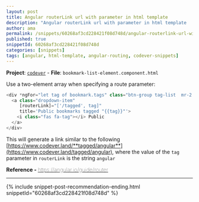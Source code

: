 ```yaml
---
layout: post
title: Angular routerLink url with parameter in html template
description: "Angular routerLink url with parameter in html template   code snippet"
author: ama
permalink: /snippets/60268af3cd228421f08d748d/angular-routerlink-url-with-parameter-in-html-template
published: true
snippetId: 60268af3cd228421f08d748d
categories: [snippets]
tags: [angular, html-template, angular-routing, codever-snippets]
---
```


**Project**: [`codever`](https://github.com/codeverland/codever) - **File**:  `bookmark-list-element.component.html`

Use a two-element array when specifying a route parameter:

```typescript
<div *ngFor="let tag of bookmark.tags" class="btn-group tag-list  mr-2 mt-1">
  <a class="dropdown-item"
     [routerLink]="['/tagged', tag]"
     title='Public bookmarks tagged "{{tag}}"'>
    <i class="fas fa-tag"></i> Public
  </a>
</div>
```
This will generate a link similar to the following
 [https://www.codever.land/**tagged/angular**](https://www.codever.land/tagged/angular),
  where the value of the `tag` parameter in `routerLink` is the string `angular`

<span style="font-size: 0.9rem">
  <strong>Reference - </strong>
  <a href="https://angular.io/guide/router" target="_blank" style="font-weight: lighter">
     https://angular.io/guide/router
  </a>
</span>

<hr/>


 {% include snippet-post-recommendation-ending.html snippetId="60268af3cd228421f08d748d" %}
